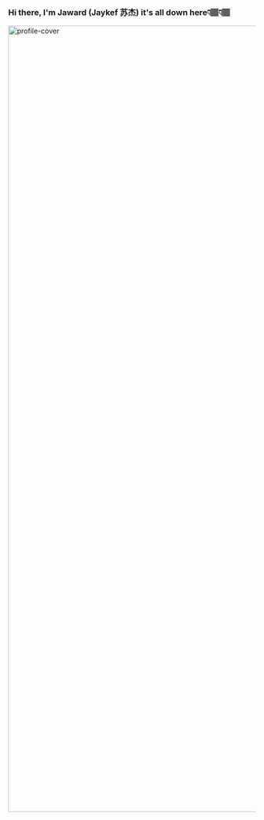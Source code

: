 ### Hi there, I'm Jaward (Jaykef 苏杰) it's all down here👇🏽👇🏽

<img width="1600" alt="profile-cover" src="https://github.com/user-attachments/assets/8c142635-42fe-4d11-99f3-02b41ff1e44d" />



